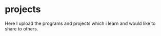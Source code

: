# projects
Here I upload the programs and projects which i learn and would like to share to others.
